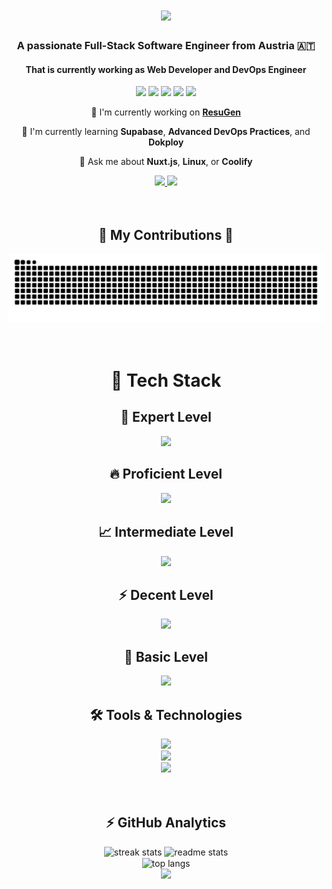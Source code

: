 <h1 align="center">
    <img src="https://readme-typing-svg.herokuapp.com/?font=JetBrainsMono&size=32&duration=2000&pause=1500&color=8927F7&center=true&vCenter=true&width=500&height=70&lines=Hello+There!+👋;I'm+Christian+Kranabetter!" />
</h1>

<div align="center">

  ### A passionate **Full-Stack Software Engineer** from Austria 🇦🇹
  #### That is currently working as **Web Developer** and **DevOps Engineer**
  <img src="https://img.shields.io/github/followers/LeeKrane?label=Followers&style=social" />
  <img src="https://img.shields.io/github/stars/LeeKrane?label=Stars&style=social" />
  <img src="https://visitor-badge.laobi.icu/badge?page_id=LeeKrane.LeeKrane" />

  <img src="https://img.shields.io/badge/OS-Nobara%20Linux-informational?style=flat&logo=nobara-linux&logoColor=white&color=FCC624" />
  <img src="https://img.shields.io/badge/Shell-ZSH-informational?style=flat&logo=zsh&logoColor=white&color=4EAA25" />

  <br/>

  🔭 I'm currently working on [**ResuGen**](https://github.com/LeeKrane/ResuGen)

  🌱 I'm currently learning **Supabase**, **Advanced DevOps Practices**, and **Dokploy**

  💬 Ask me about **Nuxt.js**, **Linux**, or **Coolify**

  <a href="mailto:chris@krane.dev">
    <img src="https://img.shields.io/badge/Email-333333?style=for-the-badge&logo=protonmail&logoColor=#6D4AFF" />
  </a>
  <a href="https://www.linkedin.com/in/christian-kranabetter-26632a205/" target="_blank">
    <img src="https://img.shields.io/badge/LinkedIn-0077B5?style=for-the-badge" />
  </a>
</div>

<br/>
<br/>

<div align="center">
  <h2>🐍 My Contributions 🐍</h2>
  
  <picture>
    <source media="(prefers-color-scheme: dark)" srcset="https://raw.githubusercontent.com/LeeKrane/LeeKrane/output/github-contribution-grid-snake-dark.svg" />
    <source media="(prefers-color-scheme: light)" srcset="https://raw.githubusercontent.com/LeeKrane/LeeKrane/output/github-contribution-grid-snake.svg" />
    <img alt="snake eating my contributions" src="https://raw.githubusercontent.com/LeeKrane/LeeKrane/output/github-contribution-grid-snake.svg" />
  </picture>
</div>

<br/>
<br/>

<h1 align="center">🚀 Tech Stack</h2>

<div align="center">
    <h2 align=center>🎯 Expert Level</h2>
    <img src="https://skillicons.dev/icons?i=ts,js,nuxtjs,tailwind,linux" />
</div>

<div align="center">
    <h2 align=center>🔥 Proficient Level </h2>
    <img src="https://skillicons.dev/icons?i=java,html,css,vue,docker,git,bash,postgres,cloudflare" />
</div>

<div align="center">
    <h2 align=center>📈 Intermediate Level</h2>
    <img src="https://skillicons.dev/icons?i=supabase,spring,nestjs,mysql" />
</div>

<div align="center">
    <h2 align=center>⚡ Decent Level</h2>
    <img src="https://skillicons.dev/icons?i=kotlin,python,cs" />
</div>

<div align="center">
    <h2 align=center>🌱 Basic Level</h2>
    <img src="https://skillicons.dev/icons?i=rust,c,cpp,kubernetes" />
</div>

<div align="center">
    <h2 align=center>🛠️ Tools & Technologies</h2>
    <img src="https://skillicons.dev/icons?i=git,github,docker,linux,raspberrypi,cloudflare,redhat" />
    <br/>
    <img src="https://skillicons.dev/icons?i=pnpm,md,latex,grafana,pinia" />
    <br/>
    <img src="https://skillicons.dev/icons?i=webstorm,idea,neovim,vim,vscode,vscodium" />
    <br/>
</div>

<br/>
<br/>

<h2 align="center">⚡ GitHub Analytics</h2>

<div align=center>
  <img width=390 src="https://streak-stats.demolab.com/?user=LeeKrane&count_private=true&theme=react&border_radius=10" alt="streak stats"/>
  <img width=390 src="https://github-readme-stats.vercel.app/api?username=LeeKrane&count_private=true&show_icons=true&theme=react&rank_icon=github&border_radius=10" alt="readme stats" />
  <br/>
  <img width=325 align="center" src="https://github-readme-stats.vercel.app/api/top-langs/?username=LeeKrane&hide=HTML&langs_count=8&layout=compact&theme=react&border_radius=10&size_weight=0.5&count_weight=0.5&exclude_repo=github-readme-stats" alt="top langs" />
</div>

<div align="center">
  <img src="https://capsule-render.vercel.app/api?type=waving&color=8927F7&height=100&section=footer" />
</div>
